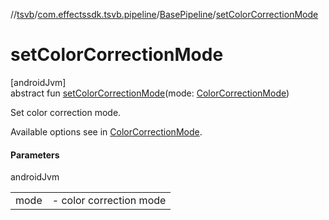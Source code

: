 //[tsvb](../../../index.md)/[com.effectssdk.tsvb.pipeline](../index.md)/[BasePipeline](index.md)/[setColorCorrectionMode](set-color-correction-mode.md)

# setColorCorrectionMode

[androidJvm]\
abstract fun [setColorCorrectionMode](set-color-correction-mode.md)(mode: [ColorCorrectionMode](../-color-correction-mode/index.md))

Set color correction mode.

Available options see in [ColorCorrectionMode](../-color-correction-mode/index.md).

#### Parameters

androidJvm

| | |
|---|---|
| mode | -     color correction mode |
